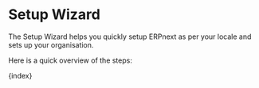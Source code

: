 # Setup Wizard

The Setup Wizard helps you quickly setup ERPnext as per your locale and sets up your organisation.

Here is a quick overview of the steps:

{index}
